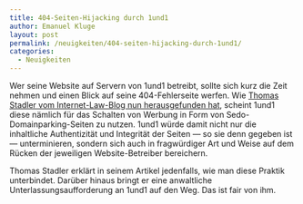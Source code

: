 ```yaml
---
title: 404-Seiten-Hijacking durch 1und1
author: Emanuel Kluge
layout: post
permalink: /neuigkeiten/404-seiten-hijacking-durch-1und1/
categories:
  - Neuigkeiten
---
```


Wer seine Website auf Servern von 1und1 betreibt, sollte sich kurz die Zeit nehmen und einen Blick auf seine 404-Fehlerseite werfen. Wie [Thomas Stadler vom Internet-Law-Blog nun herausgefunden hat](http://www.internet-law.de/2011/09/das-unseriose-geschaftsgebaren-der-11-internet-ag.html), scheint 1und1 diese nämlich für das Schalten von Werbung in Form von Sedo-Domainparking-Seiten zu nutzen. 1und1 würde damit nicht nur die inhaltliche Authentizität und Integrität der Seiten &mdash; so sie denn gegeben ist &mdash; unterminieren, sondern sich auch in fragwürdiger Art und Weise auf dem Rücken der jeweiligen Website-Betreiber bereichern.

Thomas Stadler erklärt in seinem Artikel jedenfalls, wie man diese Praktik unterbindet. Darüber hinaus bringt er eine anwaltliche Unterlassungsaufforderung an 1und1 auf den Weg. Das ist fair von ihm.
